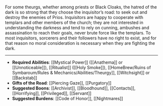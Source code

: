 For some theurgs, whether among priests or Black Cloaks, the hatred of the dark is so strong that they choose the inquisitor’s road: to seek out and destroy the enemies of Prios. Inquisitors are happy to cooperate with templars and other members of the church; they are not interested in understanding the darkness and tend to rely on cunning, ambushes and assassination to reach their goals, never brute force like the templars. To most inquisitors, sorcerers and their followers have no right to exist, and for that reason no moral consideration is necessary when they are fighting the dark.

---
- **Required Abilities**: [[Mystical Power]] ([[Anathema]] or [[Unnoticeable]]), [[Ritualist]] ([[Holy Smoke]]), [[HomeBrew/Ruins of Symbaroum/Rules & Mechanics/Abilities/Theurgy]], [[Witchsight]] or [[Backstab]]
- **Gifts of the Road**: [[Piercing Gaze]], [[Purgatory]]
- **Suggested Boons**: [[Archivist]], [[Bloodhound]], [[Contacts]], [[Horrifying]], [[Privileged]], [[Servant]]
- **Suggested Burdens**: [[Code of Honor]], [[Nightmares]]